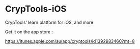 # CrypTools-iOS
CrypTools' learn platform for iOS, and more

Get it on the app store :

https://itunes.apple.com/au/app/cryptools/id1392983460?mt=8

